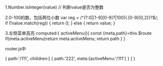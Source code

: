 1.Number.isInteger(value) // 判断value是否为整数

2.0-100的数，包括两位小数
 var reg = /^(?:0|[1-9][0-9]?|100)(\.[0-9]{0,2})?$/;
      if (!value.match(reg)) {
        return 0;
      } else {
        return value;
      }

3.左侧菜单高亮
<el-menu :default-active="activeMenu"></el-menu>
computed:{
    activeMenu(){
        const {meta,path}=this.$route
        if(meta.activeMenu)return meta.activeMenu;
        return path
    }
}

router.js中

{
    path:'/111',
    chiildren:[
        {
            path:'222',
            meta:{activeMenu:'/111'}
        }
    ]
}

